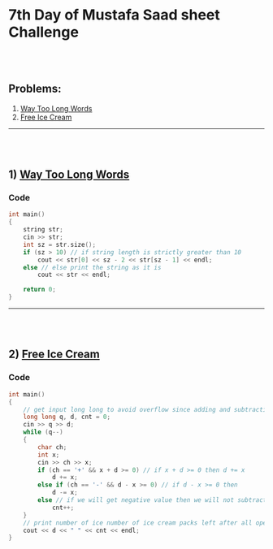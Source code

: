 # 7th Day of Mustafa Saad sheet Challenge

<br><br>

## Problems:

1. [Way Too Long Words](https://codeforces.com/contest/71/problem/A)
2. [Free Ice Cream](https://codeforces.com/contest/686/problem/A)

<hr>

<br><br>

## 1) [Way Too Long Words](https://codeforces.com/contest/71/problem/A)

### Code

```cpp
int main()
{
    string str;
    cin >> str;
    int sz = str.size();
    if (sz > 10) // if string length is strictly greater than 10
        cout << str[0] << sz - 2 << str[sz - 1] << endl;
    else // else print the string as it is
        cout << str << endl;

    return 0;
}
```

<hr>

<br><br>

## 2) [Free Ice Cream](https://codeforces.com/contest/686/problem/A)

### Code

```cpp
int main()
{
    // get input long long to avoid overflow since adding and subtracting 10^9
    long long q, d, cnt = 0;
    cin >> q >> d;
    while (q--)
    {
        char ch;
        int x;
        cin >> ch >> x;
        if (ch == '+' && x + d >= 0) // if x + d >= 0 then d += x
            d += x;
        else if (ch == '-' && d - x >= 0) // if d - x >= 0 then
            d -= x;
        else // if we will get negative value then we will not subtract x from d
            cnt++;
    }
    // print number of ice number of ice cream packs left after all operations, and number of kids that left the house in distress
    cout << d << " " << cnt << endl;
}
```

